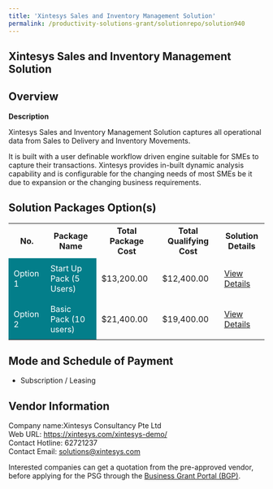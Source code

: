 ```yaml
---
title: 'Xintesys Sales and Inventory Management Solution'
permalink: /productivity-solutions-grant/solutionrepo/solution940
---
```


## Xintesys Sales and Inventory Management Solution

## Overview

**Description**

Xintesys Sales and Inventory Management Solution captures all operational data from Sales to Delivery and Inventory Movements. 

It is built with a user definable workflow driven engine suitable for SMEs to capture their transactions. Xintesys provides in-built dynamic analysis capability and is configurable for the changing needs of most SMEs be it due to expansion or the changing business requirements.

## Solution Packages Option(s)

<table>
<tr>
<th><b>No.</b></th>
<th><b>Package Name</b></th>
<th><b>Total Package Cost</b></th>
<th><b>Total Qualifying Cost</b></th>
<th><b>Solution Details</b></th>
</tr>
<tr>
<td style='padding: 10px; background-color: #037E8A; color: #FFFFFF;'>Option 1</td>
<td style='padding: 10px; background-color: #037E8A; color: #FFFFFF;'>Start Up Pack (5 Users)</td>
<td style='padding: 10px;'>$13,200.00</td>
<td style='padding: 10px;'>$12,400.00</td>
<td style='padding: 10px;'><a href='/images/psg/Xintesys_Desensitised_Annex_3_Part_1.pdf' target='_blank'>View Details</a></td>
</tr>
<tr>
<td style='padding: 10px; background-color: #037E8A; color: #FFFFFF;'>Option 2</td>
<td style='padding: 10px; background-color: #037E8A; color: #FFFFFF;'>Basic Pack (10 users)</td>
<td style='padding: 10px;'>$21,400.00</td>
<td style='padding: 10px;'>$19,400.00</td>
<td style='padding: 10px;'><a href='/images/psg/Xintesys_Desensitised_Annex_3_Part_2.pdf' target='_blank'>View Details</a></td>
</tr>
</table>

## Mode and Schedule of Payment

 - Subscription / Leasing

## Vendor Information

 Company name:Xintesys Consultancy Pte Ltd<br>Web URL: https://xintesys.com/xintesys-demo/ <br>Contact Hotline: 62721237 <br>Contact Email: solutions@xintesys.com 

Interested companies can get a quotation from the pre-approved vendor, before applying for the PSG through the <a href='https://www.businessgrants.gov.sg/' target='_blank' rel='noopener'>Business Grant Portal (BGP)</a>.

<script src="/jquery/resize-tables.js"></script>
